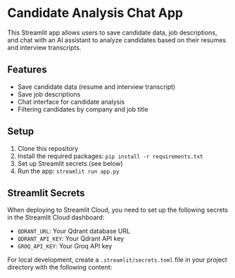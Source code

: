 # Candidate Analysis Chat App

This Streamlit app allows users to save candidate data, job descriptions, and chat with an AI assistant to analyze candidates based on their resumes and interview transcripts.

## Features

- Save candidate data (resume and interview transcript)
- Save job descriptions
- Chat interface for candidate analysis
- Filtering candidates by company and job title

## Setup

1. Clone this repository
2. Install the required packages: `pip install -r requirements.txt`
3. Set up Streamlit secrets (see below)
4. Run the app: `streamlit run app.py`

## Streamlit Secrets

When deploying to Streamlit Cloud, you need to set up the following secrets in the Streamlit Cloud dashboard:

- `QDRANT_URL`: Your Qdrant database URL
- `QDRANT_API_KEY`: Your Qdrant API key
- `GROQ_API_KEY`: Your Groq API key

For local development, create a `.streamlit/secrets.toml` file in your project directory with the following content:

